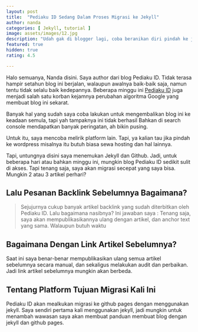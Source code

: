 ```yaml
---
layout: post
title:  "Pediaku ID Sedang Dalam Proses Migrasi ke Jekyll"
author: nanda
categories: [ Jekyll, tutorial ]
image: assets/images/12.jpg
description: "Udah gak di blogger lagi, coba beranikan diri pindah ke jekyll"
featured: true
hidden: true
rating: 4.5

---
```


Halo semuanya, Nanda disini. Saya author dari blog Pediaku ID. Tidak terasa hampir setahun blog ini berjalan, walaupun awalnya baik-baik saja, namun tentu tidak selalu baik kedepannya. Beberapa minggu ini [Pediaku ID](https://pediaku.id) juga menjadi salah satu korban kejamnya perubahan algoritma Google yang membuat blog ini sekarat.

Banyak hal yang sudah saya coba lakukan untuk mengembalikan blog ini ke keadaan semula, tapi yah tampaknya ini tidak berhasil Bahkan di search console mendapatkan banyak peringatan, ah bikin pusing.

Untuk itu, saya mencoba melirik platform lain. Tapi, ya kalian tau jika pindah ke wordpress misalnya itu butuh biasa sewa hosting dan hal lainnya.

Tapi, untungnya disini saya menemukan Jekyll dan Github. Jadi, untuk beberapa hari atau bahkan minggu ini, mungkin blog Pediaku ID sedikit sulit di akses. Tapi tenang saja, saya akan migrasi secepat yang saya bisa. Mungkin 2 atau 3 artikel perhari? 

## Lalu Pesanan Backlink Sebelumnya Bagaimana?
> Sejujurnya cukup banyak artikel backlink yang sudah diterbitkan oleh Pediaku ID. Lalu bagaimana nasibnya? Ini jawaban saya : <span class="spoiler">Tenang saja, saya akan mempublikasikannya ulang dengan artikel, dan anchor text yang sama. Walaupun butuh waktu</span>

## Bagaimana Dengan Link Artikel Sebelumnya?
<span class="spoiler">Saat ini saya benar-benar mempublikasikan ulang semua artikel sebelumnya secara manual, dan sekaligus melakukan audit dan perbaikan. Jadi link artikel sebelumnya mungkin akan berbeda.</span>

## Tentang Platform Tujuan Migrasi Kali Ini
Pediaku ID akan mealkukan migrasi ke github pages dengan menggunakan jekyll. Saya sendiri pertama kali menggunakan jekyll, jadi mungkin untuk menambah wawasan saya akan membuat panduan membuat blog dengan jekyll dan github pages. 




